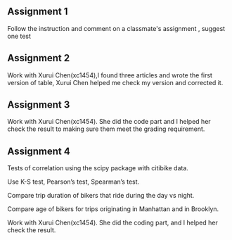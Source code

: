 
## Assignment 1
Follow the instruction and comment on a classmate's assignment , suggest one test

## Assignment 2
Work with Xurui Chen(xc1454),I found three articles and wrote the first version of table, Xurui Chen helped me check my version and corrected it.

## Assignment 3
Work with Xurui Chen(xc1454). She did the code part and I helped her check the result to making sure them meet the grading requirement.

## Assignment 4
Tests of correlation using the scipy package with citibike data.

Use K-S test, Pearson’s test, Spearman’s test.

Compare trip duration of bikers that ride during the day vs night.

Compare age of bikers for trips originating in Manhattan and in Brooklyn.

Work with Xurui Chen(xc1454). She did the coding part, and I helped her check the result.
